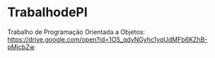 # TrabalhodePI
Trabalho de Programação Orientada a Objetos:  https://drive.google.com/open?id=1OS_qdyNGyhc1yqUdMFb6KZhB-pMjcbZw
